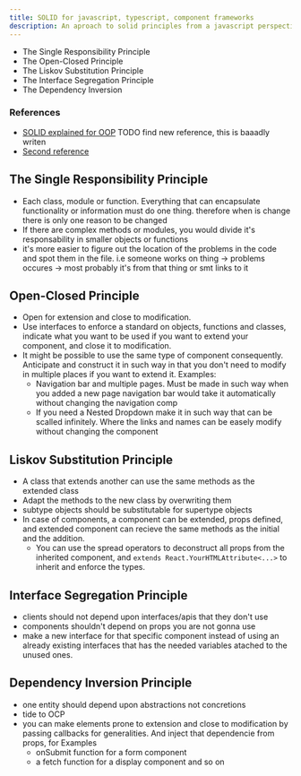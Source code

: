 ```yaml
---
title: SOLID for javascript, typescript, component frameworks
description: An aproach to solid principles from a javascript perspective and it's aproach nowdays (including it's frameworks)
---
```


- The Single Responsibility Principle
- The Open-Closed Principle
- The Liskov Substitution Principle
- The Interface Segregation Principle
- The Dependency Inversion

### References

- [SOLID explained for OOP](https://www.freecodecamp.org/news/solid-principles-explained-in-plain-english/) TODO find new reference, this is baaadly writen
- [Second reference](https://www.youtube.com/watch?v=MSq_DCRxOxw\&t=57s)

## The Single Responsibility Principle

- Each class, module or function. Everything that can encapsulate functionality or information must do one thing. therefore when is change there is only one reason to be changed
- If there are complex methods or modules, you would divide it's responsability in smaller objects or functions
- it's more easier to figure out the location of the problems in the code and spot them in the file. i.e someone works on thing -> problems occures -> most probably it's from that thing or smt links to it

## Open-Closed Principle

- Open for extension and close to modification.
- Use interfaces to enforce a standard on objects, functions and classes, indicate what you want to be used if you want to extend your component, and close it to modification.
- It might be possible to use the same type of component consequently. Anticipate and construct it in such way in that you don't need to modify in multiple places if you want to extend it. Examples:
  - Navigation bar and multiple pages. Must be made in such way when you added a new page navigation bar would take it automatically without changing the navigation comp
  - If you need a Nested Dropdown make it in such way that can be scalled infinitely. Where the links and names can be easely modify without changing the component

## Liskov Substitution Principle

- A class that extends another can use the same methods as the extended class
- Adapt the methods to the new class by overwriting them
- subtype objects should be substitutable for supertype objects
- In case of components, a component can be extended, props defined, and extended component can recieve the same methods as the initial and the addition.
  - You can use the spread operators to deconstruct all props from the inherited component, and `extends React.YourHTMLAttribute<...>` to inherit and enforce the types.

## Interface Segregation Principle

- clients should not depend upon interfaces/apis that they don't use
- components shouldn't depend on props you are not gonna use
- make a new interface for that specific component instead of using an already existing interfaces that has the needed variables atached to the unused ones.

## Dependency Inversion Principle

- one entity should depend upon abstractions not concretions
- tide to OCP
- you can make elements prone to extension and close to modification by passing callbacks for generalities. And inject that dependencie from props, for Examples
  - onSubmit function for a form component
  - a fetch function for a display component and so on

